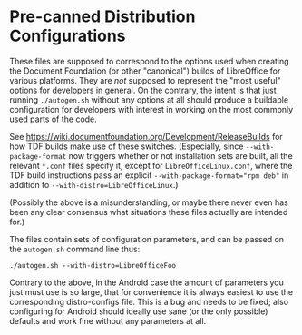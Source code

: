 # Pre-canned Distribution Configurations

These files are supposed to correspond to the options used when
creating the Document Foundation (or other "canonical") builds of
LibreOffice for various platforms. They are *not* supposed to
represent the "most useful" options for developers in general. On the
contrary, the intent is that just running `./autogen.sh` without any
options at all should produce a buildable configuration for developers
with interest in working on the most commonly used parts of the code.

See <https://wiki.documentfoundation.org/Development/ReleaseBuilds> for how
TDF builds make use of these switches.  (Especially, since `--with-package-format`
now triggers whether or not installation sets are built, all the relevant `*.conf`
files specify it, except for `LibreOfficeLinux.conf`, where the TDF build
instructions pass an explicit `--with-package-format="rpm deb"` in addition to
`--with-distro=LibreOfficeLinux`.)

(Possibly the above is a misunderstanding, or maybe there never even
has been any clear consensus what situations these files actually are
intended for.)

The files contain sets of configuration parameters, and can be passed
on the `autogen.sh` command line thus:

    ./autogen.sh --with-distro=LibreOfficeFoo

Contrary to the above, in the Android case the amount of parameters
you just must use is so large, that for convenience it is always
easiest to use the corresponding distro-configs file. This is a bug
and needs to be fixed; also configuring for Android should ideally use
sane (or the only possible) defaults and work fine without any
parameters at all.
